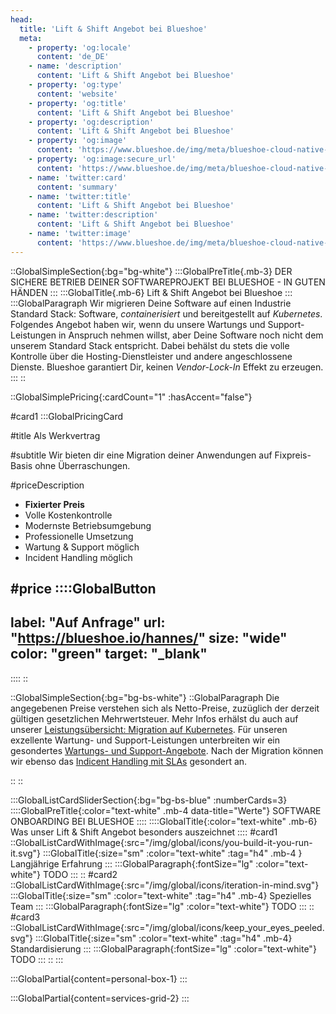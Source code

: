 ```yaml
---
head:
  title: 'Lift & Shift Angebot bei Blueshoe'
  meta:
    - property: 'og:locale'
      content: 'de_DE'
    - name: 'description'
      content: 'Lift & Shift Angebot bei Blueshoe'
    - property: 'og:type'
      content: 'website'
    - property: 'og:title'
      content: 'Lift & Shift Angebot bei Blueshoe'
    - property: 'og:description'
      content: 'Lift & Shift Angebot bei Blueshoe'
    - property: 'og:image'
      content: 'https://www.blueshoe.de/img/meta/blueshoe-cloud-native-devlopment.png'
    - property: 'og:image:secure_url'
      content: 'https://www.blueshoe.de/img/meta/blueshoe-cloud-native-devlopment.png'
    - name: 'twitter:card'
      content: 'summary'
    - name: 'twitter:title'
      content: 'Lift & Shift Angebot bei Blueshoe'
    - name: 'twitter:description'
      content: 'Lift & Shift Angebot bei Blueshoe'
    - name: 'twitter:image'
      content: 'https://www.blueshoe.de/img/meta/blueshoe-cloud-native-devlopment.png'
---
```


::GlobalSimpleSection{:bg="bg-white"}
:::GlobalPreTitle{.mb-3}
DER SICHERE BETRIEB DEINER SOFTWAREPROJEKT BEI BLUESHOE - IN GUTEN HÄNDEN
:::
:::GlobalTitle{.mb-6}
Lift & Shift Angebot bei Blueshoe
:::
:::GlobalParagraph
Wir migrieren Deine Software auf einen Industrie Standard Stack: Software, *containerisiert* und bereitgestellt auf *Kubernetes*. Folgendes Angebot haben wir, wenn du unsere Wartungs und Support-Leistungen in Anspruch nehmen willst, aber Deine Software noch nicht dem unserem Standard Stack entspricht. Dabei behälst du stets die volle Kontrolle über die Hosting-Dienstleister und andere angeschlossene Dienste. Blueshoe garantiert Dir, keinen *Vendor-Lock-In* Effekt zu erzeugen. 
:::
::

::GlobalSimplePricing{:cardCount="1" :hasAccent="false"}

#card1
:::GlobalPricingCard

#title
Als Werkvertrag

#subtitle
Wir bieten dir eine Migration deiner Anwendungen auf Fixpreis-Basis ohne Überraschungen.

#priceDescription
- **Fixierter Preis**
- Volle Kostenkontrolle
- Modernste Betriebsumgebung
- Professionelle Umsetzung
- Wartung & Support möglich
- Incident Handling möglich

#price
::::GlobalButton
---
label: "Auf Anfrage" 
url: "https://blueshoe.io/hannes/" 
size: "wide" 
color: "green"
target: "_blank"
---
::::
::

::GlobalSimpleSection{:bg="bg-bs-white"}
::GlobalParagraph
Die angegebenen Preise verstehen sich als Netto-Preise, zuzüglich der derzeit gültigen gesetzlichen Mehrwertsteuer. Mehr Infos erhälst du auch auf unserer <a class="text-bs-blue hover:underline" href="/leistungen/migration-auf-kubernetes/">
Leistungsübersicht: Migration auf Kubernetes</a>.
Für unseren exzellente Wartung- und Support-Leistungen unterbreiten wir ein gesondertes 
<a href="/wartungsangebote/" class="text-bs-blue hover:underline">Wartungs- und Support-Angebote</a>. Nach der Migration können wir ebenso das <a href="/sla-angebote/" class="text-bs-blue hover:underline">Indicent Handling mit SLAs</a> gesondert an.

::
::

<!--- Was ist enthalten --->
:::GlobalListCardSliderSection{:bg="bg-bs-blue" :numberCards=3}
::::GlobalPreTitle{:color="text-white" .mb-4 data-title="Werte"}
SOFTWARE ONBOARDING BEI BLUESHOE
::::
::::GlobalTitle{:color="text-white" .mb-6}
Was unser Lift & Shift Angebot besonders auszeichnet
::::
#card1
::GlobalListCardWithImage{:src="/img/global/icons/you-build-it-you-run-it.svg"}
:::GlobalTitle{:size="sm" :color="text-white" :tag="h4" .mb-4 }
Langjährige Erfahrung
:::
:::GlobalParagraph{:fontSize="lg"  :color="text-white"}
TODO
:::
::
#card2
::GlobalListCardWithImage{:src="/img/global/icons/iteration-in-mind.svg"}
:::GlobalTitle{:size="sm" :color="text-white" :tag="h4" .mb-4}
Spezielles Team
:::
:::GlobalParagraph{:fontSize="lg"  :color="text-white"}
TODO
:::
::
#card3
::GlobalListCardWithImage{:src="/img/global/icons/keep_your_eyes_peeled.svg"}
:::GlobalTitle{:size="sm" :color="text-white" :tag="h4" .mb-4}
Standardisierung
:::
:::GlobalParagraph{:fontSize="lg"  :color="text-white"}
TODO
:::
::
:::

<!--- persönlicher Kontakt --->
:::GlobalPartial{content=personal-box-1}
:::

<!--- Service Grid --->
:::GlobalPartial{content=services-grid-2}
:::


